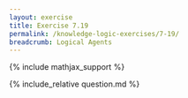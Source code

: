 ```yaml
---
layout: exercise
title: Exercise 7.19
permalink: /knowledge-logic-exercises/7-19/
breadcrumb: Logical Agents
---
```


{% include mathjax_support %}

<div><i class="arrow-up loader" data-chapter="knowledge-logic-exercises" data-exercise="ex_19" data-rating="0"></i></div>
{% include_relative question.md %}
